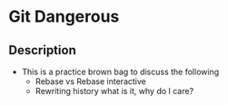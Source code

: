 # Git Dangerous

## Description

- This is a practice brown bag to discuss the following
  - Rebase vs Rebase interactive
  - Rewriting history what is it, why do I care?
